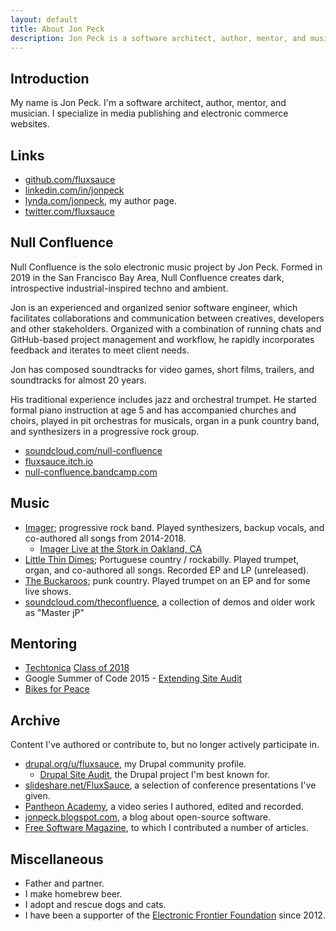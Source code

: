 ```yaml
---
layout: default
title: About Jon Peck
description: Jon Peck is a software architect, author, mentor, and musician.
---
```

## Introduction

My name is Jon Peck. I'm a software architect, author, mentor, and musician. I specialize in media publishing and electronic commerce websites.

## Links

* [github.com/fluxsauce](https://github.com/fluxsauce)
* [linkedin.com/in/jonpeck](https://www.linkedin.com/in/jonpeck)
* [lynda.com/jonpeck](https://lynda.com/jonpeck), my author page.
* [twitter.com/fluxsauce](https://twitter.com/fluxsauce)

## Null Confluence

Null Confluence is the solo electronic music project by Jon Peck. Formed in 2019 in the San Francisco Bay Area, Null Confluence creates dark, introspective industrial-inspired techno and ambient.

Jon is an experienced and organized senior software engineer, which facilitates collaborations and communication between creatives, developers and other stakeholders. Organized with a combination of running chats and GitHub-based project management and workflow, he rapidly incorporates feedback and iterates to meet client needs.

Jon has composed soundtracks for video games, short films, trailers, and soundtracks for almost 20 years.

His traditional experience includes jazz and orchestral trumpet. He started formal piano instruction at age 5 and has accompanied churches and choirs, played in pit orchestras for musicals, organ in a punk country band, and synthesizers in a progressive rock group.

* [soundcloud.com/null-confluence](https://soundcloud.com/null-confluence/)
* [fluxsauce.itch.io](https://fluxsauce.itch.io/)
* [null-confluence.bandcamp.com](https://null-confluence.bandcamp.com/)

## Music

* [Imager](http://www.imagermusic.com/); progressive rock band. Played synthesizers, backup vocals, and co-authored all songs from 2014-2018.
  * [Imager Live at the Stork in Oakland, CA](https://soundcloud.com/imager-music/imager-live-stork-oakland-ca-may-28-2016)
* [Little Thin Dimes](https://littlethindimes.bandcamp.com/); Portuguese country / rockabilly. Played trumpet, organ, and co-authored all songs. Recorded EP and LP (unreleased).
* [The Buckaroos](https://thefuckingbuckaroos.bandcamp.com/album/los-pinches-vaqueroos-puro-pinchi-pari); punk country. Played trumpet on an EP and for some live shows.
* [soundcloud.com/theconfluence](https://soundcloud.com/theconfluence), a collection of demos and older work as "Master jP"

## Mentoring

* [Techtonica](https://techtonica.org/) [Class of 2018](https://medium.com/techtonica/techtonicas-apprentices-are-ready-for-liftoff-976cf1b9e7d2)
* Google Summer of Code 2015 - [Extending Site Audit](https://www.google-melange.com/archive/gsoc/2015/orgs/drupal/projects/shivanshuag.html)
* [Bikes for Peace](https://www.peacecouncil.net/bikes4peace)

## Archive

Content I've authored or contribute to, but no longer actively participate in.

* [drupal.org/u/fluxsauce](https://www.drupal.org/u/fluxsauce), my Drupal community profile.
  * [Drupal Site Audit](https://drupal.org/project/site_audit), the Drupal project I'm best known for.
* [slideshare.net/FluxSauce](https://www.slideshare.net/FluxSauce/presentations), a selection of conference presentations I've given.
* [Pantheon Academy](https://www.youtube.com/watch?v=UZgMQ7DIxo8&list=PL06Pxw-jVkN085OawfNr0m3ztnffkZSST), a video series I authored, edited and recorded.
* [jonpeck.blogspot.com](https://jonpeck.blogspot.com/), a blog about open-source software.
* [Free Software Magazine](http://freesoftwaremagazine.com/authors/Jon%20Peck/), to which I contributed a number of articles.

## Miscellaneous

* Father and partner.
* I make homebrew beer.
* I adopt and rescue dogs and cats.
* I have been a supporter of the [Electronic Frontier Foundation](https://www.eff.org/) since 2012.
